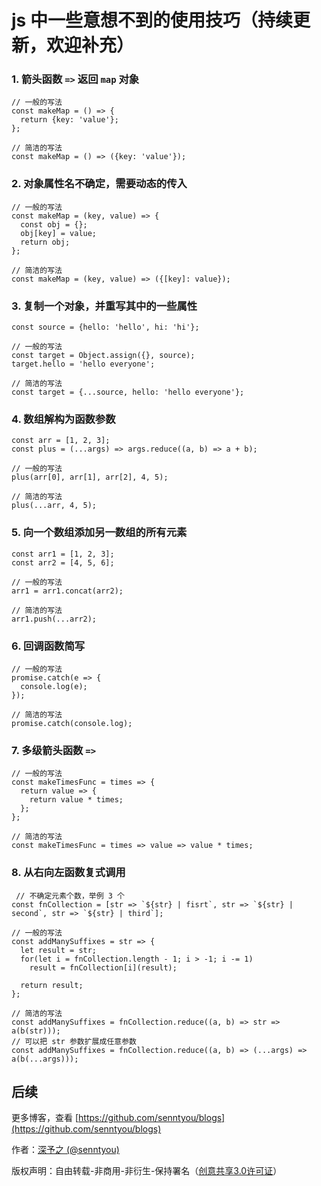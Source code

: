# js 中一些意想不到的使用技巧（持续更新，欢迎补充）

### 1. 箭头函数 `=>` 返回 `map` 对象

```
// 一般的写法
const makeMap = () => {
  return {key: 'value'};
};

// 简洁的写法
const makeMap = () => ({key: 'value'});
```

### 2. 对象属性名不确定，需要动态的传入

```
// 一般的写法
const makeMap = (key, value) => {
  const obj = {};
  obj[key] = value;
  return obj;
};

// 简洁的写法
const makeMap = (key, value) => ({[key]: value});
```

### 3. 复制一个对象，并重写其中的一些属性

```
const source = {hello: 'hello', hi: 'hi'};

// 一般的写法
const target = Object.assign({}, source);
target.hello = 'hello everyone';

// 简洁的写法
const target = {...source, hello: 'hello everyone'};
```

### 4. 数组解构为函数参数

```
const arr = [1, 2, 3];
const plus = (...args) => args.reduce((a, b) => a + b);

// 一般的写法
plus(arr[0], arr[1], arr[2], 4, 5);

// 简洁的写法
plus(...arr, 4, 5);
```

### 5. 向一个数组添加另一数组的所有元素

```
const arr1 = [1, 2, 3];
const arr2 = [4, 5, 6];

// 一般的写法
arr1 = arr1.concat(arr2);

// 简洁的写法
arr1.push(...arr2);
```

### 6. 回调函数简写

```
// 一般的写法
promise.catch(e => {
  console.log(e);
});

// 简洁的写法
promise.catch(console.log);
```

### 7. 多级箭头函数 `=>` 

```
// 一般的写法
const makeTimesFunc = times => {
  return value => {
    return value * times;
  };
};

// 简洁的写法
const makeTimesFunc = times => value => value * times;
```

### 8. 从右向左函数复式调用

```
 // 不确定元素个数，举例 3 个
const fnCollection = [str => `${str} | fisrt`, str => `${str} | second`, str => `${str} | third`];

// 一般的写法
const addManySuffixes = str => {
  let result = str;
  for(let i = fnCollection.length - 1; i > -1; i -= 1) 
    result = fnCollection[i](result);
  
  return result; 
};

// 简洁的写法
const addManySuffixes = fnCollection.reduce((a, b) => str => a(b(str)));
// 可以把 str 参数扩展成任意参数
const addManySuffixes = fnCollection.reduce((a, b) => (...args) => a(b(...args)));
```

## 后续

更多博客，查看 [https://github.com/senntyou/blogs](https://github.com/senntyou/blogs)

作者：[深予之 (@senntyou)](https://github.com/senntyou)

版权声明：自由转载-非商用-非衍生-保持署名（[创意共享3.0许可证](https://creativecommons.org/licenses/by-nc-nd/3.0/deed.zh)）
